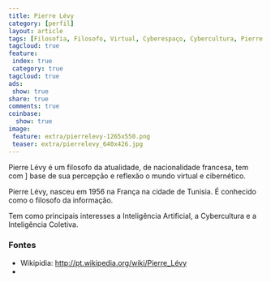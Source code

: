 ```yaml
---
title: Pierre Lévy
category: [perfil]
layout: article
tags: [Filosofia, Filosofo, Virtual, Cyberespaço, Cybercultura, Pierre Lévy, Reflexão]
tagcloud: true
feature:
 index: true
 category: true
tagcloud: true
ads: 
 show: true
share: true
comments: true
coinbase:
  show: true
image:
 feature: extra/pierrelevy-1265x550.png
 teaser: extra/pierrelevy_640x426.jpg
---
```


Pierre Lévy é um filosofo da atualidade, de nacionalidade francesa, tem com ]
base de sua percepção e reflexão o mundo virtual e cibernético.

<!--more-->

Pierre Lévy, nasceu em 1956 na França na cidade de Tunisia. É conhecido como
o filosofo da informação.

Tem como principais interesses a Inteligência Artificial, a Cybercultura e a 
Inteligência Coletiva.

### Fontes

 * Wikipidia: http://pt.wikipedia.org/wiki/Pierre_Lévy
 * 
